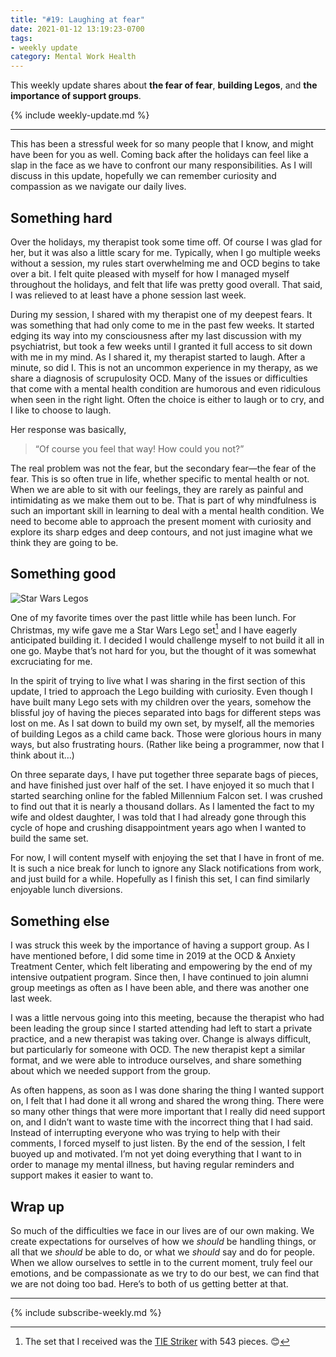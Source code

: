 ```yaml
---
title: "#19: Laughing at fear"
date: 2021-01-12 13:19:23-0700
tags:
- weekly update
category: Mental Work Health
---
```


This weekly update shares about **the fear of fear**, **building Legos**, and **the importance of support groups**.

{% include weekly-update.md %}

***

This has been a stressful week for so many people that I know, and might have been for you as well. Coming back after the holidays can feel like a slap in the face as we have to confront our many responsibilities. As I will discuss in this update, hopefully we can remember curiosity and compassion as we navigate our daily lives.


## Something hard

Over the holidays, my therapist took some time off. Of course I was glad for her, but it was also a little scary for me. Typically, when I go multiple weeks without a session, my rules start overwhelming me and OCD begins to take over a bit. I felt quite pleased with myself for how I managed myself throughout the holidays, and felt that life was pretty good overall. That said, I was relieved to at least have a phone session last week.

During my session, I shared with my therapist one of my deepest fears. It was something that had only come to me in the past few weeks. It started edging its way into my consciousness after my last discussion with my psychiatrist, but took a few weeks until I granted it full access to sit down with me in my mind. As I shared it, my therapist started to laugh. After a minute, so did I. This is not an uncommon experience in my therapy, as we share a diagnosis of scrupulosity OCD. Many of the issues or difficulties that come with a mental health condition are humorous and even ridiculous when seen in the right light. Often the choice is either to laugh or to cry, and I like to choose to laugh.

Her response was basically, 

> “Of course you feel that way! How could you not?”

The real problem was not the fear, but the secondary fear—the fear of the fear. This is so often true in life, whether specific to mental health or not. When we are able to sit with our feelings, they are rarely as painful and intimidating as we make them out to be. That is part of why mindfulness is such an important skill in learning to deal with a mental health condition. We need to become able to approach the present moment with curiosity and explore its sharp edges and deep contours, and not just imagine what we think they are going to be.


## Something good

![Star Wars Legos](https://media.bennorris.org/images/mentalworkhealth/uploads/2021/d5b0126bce.jpg)

One of my favorite times over the past little while has been lunch. For Christmas, my wife gave me a Star Wars Lego set[^1] and I have eagerly anticipated building it. I decided I would challenge myself to not build it all in one go. Maybe that’s not hard for you, but the thought of it was somewhat excruciating for me.

In the spirit of trying to live what I was sharing in the first section of this update, I tried to approach the Lego building with curiosity. Even though I have built many Lego sets with my children over the years, somehow the blissful joy of having the pieces separated into bags for different steps was lost on me. As I sat down to build my own set, by myself, all the memories of building Legos as a child came back. Those were glorious hours in many ways, but also frustrating hours. (Rather like being a programmer, now that I think about it…)

On three separate days, I have put together three separate bags of pieces, and have finished just over half of the set. I have enjoyed it so much that I started searching online for the fabled Millennium Falcon set. I was crushed to find out that it is nearly a thousand dollars. As I lamented the fact to my wife and oldest daughter, I was told that I had already gone through this cycle of hope and crushing disappointment years ago when I wanted to build the same set.

For now, I will content myself with enjoying the set that I have in front of me. It is such a nice break for lunch to ignore any Slack notifications from work, and just build for a while. Hopefully as I finish this set, I can find similarly enjoyable lunch diversions.


## Something else

I was struck this week by the importance of having a support group. As I have mentioned before, I did some time in 2019 at the OCD & Anxiety Treatment Center, which felt liberating and empowering by the end of my intensive outpatient program. Since then, I have continued to join alumni group meetings as often as I have been able, and there was another one last week.

I was a little nervous going into this meeting, because the therapist who had been leading the group since I started attending had left to start a private practice, and a new therapist was taking over. Change is always difficult, but particularly for someone with OCD. The new therapist kept a similar format, and we were able to introduce ourselves, and share something about which we needed support from the group.

As often happens, as soon as I was done sharing the thing I wanted support on, I felt that I had done it all wrong and shared the wrong thing. There were so many other things that were more important that I really did need support on, and I didn’t want to waste time with the incorrect thing that I had said. Instead of interrupting everyone who was trying to help with their comments, I forced myself to just listen. By the end of the session, I felt buoyed up and motivated. I’m not yet doing everything that I want to in order to manage my mental illness, but having regular reminders and support makes it easier to want to.


## Wrap up

So much of the difficulties we face in our lives are of our own making. We create expectations for ourselves of how we *should* be handling things, or all that we *should* be able to do, or what we *should* say and do for people. When we allow ourselves to settle in to the current moment, truly feel our emotions, and be compassionate as we try to do our best, we can find that we are not doing too bad. Here’s to both of us getting better at that.

***
{% include subscribe-weekly.md %}

[^1]: The set that I received was the [TIE Striker](https://www.lego.com/en-us/product/tie-striker-75154) with 543 pieces. 😊